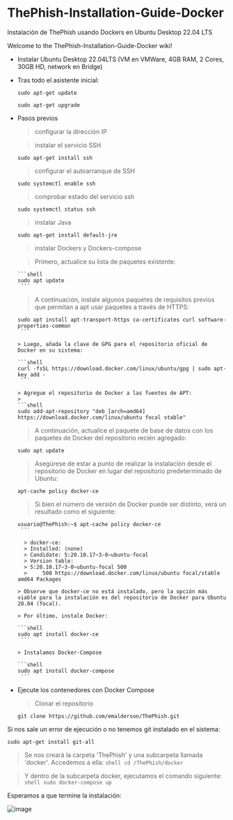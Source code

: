 # ThePhish-Installation-Guide-Docker
Instalación de ThePhish usando Dockers en Ubuntu Desktop 22.04 LTS

Welcome to the ThePhish-Installation-Guide-Docker wiki!

* Instalar Ubuntu Desktop 22.04LTS (VM en VMWare, 4GB RAM, 2 Cores, 30GB HD, network en Bridge)
* Tras todo el asistente inicial:
  ```shell
  sudo apt-get update 
  ```
  ```shell
  sudo apt-get upgrade
  ```
* Pasos previos

  > configurar la dirección IP 

  > instalar el servicio SSH 

  ```shell
  sudo apt-get install ssh
  ```

  > configurar el autoarranque de SSH

  ```shell
  sudo systemctl enable ssh
  ```

  > comprobar estado del servicio ssh

  ```shell
  sudo systemctl status ssh
  ```

  > instalar Java
  ```shell
  sudo apt-get install default-jre
  ```

  > instalar Dockers y Dockers-compose
    
    > Primero, actualice su lista de paquetes existente:
    
      ```shell
      sudo apt update
       ```
    
    > A continuación, instale algunos paquetes de requisitos previos que permitan a apt usar paquetes a través de HTTPS:
     
     ```shell
     sudo apt install apt-transport-https ca-certificates curl software-properties-common
      ```
      
    > Luego, añada la clave de GPG para el repositorio oficial de Docker en su sistema:
    
    ```shell
     curl -fsSL https://download.docker.com/linux/ubuntu/gpg | sudo apt-key add -
      ```
      
    > Agregue el repositorio de Docker a las fuentes de APT:
    > 
    ```shell
    sudo add-apt-repository "deb [arch=amd64] https://download.docker.com/linux/ubuntu focal stable"
     ```
     
    > A continuación, actualice el paquete de base de datos con los paquetes de Docker del repositorio recién agregado:
    > 
    ```shell
    sudo apt update
     ```
     
    > Asegúrese de estar a punto de realizar la instalación desde el repositorio de Docker en lugar del repositorio predeterminado de Ubuntu:
    > 
    ```shell
    apt-cache policy docker-ce
     ```
     
    > Si bien el número de versión de Docker puede ser distinto, verá un resultado como el siguiente:
    > 
     ```shell
     usuario@ThePhish:~$ apt-cache policy docker-ce
      ```
     
       > docker-ce:
       > Installed: (none)
       > Candidate: 5:20.10.17~3-0~ubuntu-focal
       > Version table:
       > 5:20.10.17~3-0~ubuntu-focal 500
       >     500 https://download.docker.com/linux/ubuntu focal/stable amd64 Packages

    > Observe que docker-ce no está instalado, pero la opción más viable para la instalación es del repositorio de Docker para Ubuntu 20.04 (focal).
    
    > Por último, instale Docker:
    
     ```shell
     sudo apt install docker-ce
      ```
      
    > Instalamos Docker-Compose
    
     ```shell
     sudo apt install docker-compose
      ```

* Ejecute los contenedores con Docker Compose
   
   > Clonar el repositorio
   
   ```shell
   git clone https://github.com/emalderson/ThePhish.git
    ```

Si nos sale un error de ejecución o no tenemos git instalado en el sistema:

```shell
sudo apt-get install git-all
```
    
   > Se nos creará la carpeta 'ThePhish' y una subcarpeta llamada 'docker'. Accedemos a ella:
    ```shell
    cd /ThePhish/docker
     ```
     
   > Y dentro de la subcarpeta docker, ejecutamos el comando siguiente:
    ```shell
    sudo docker-compose up
     ```

Esperamos a que termine la instalación:

![image](https://user-images.githubusercontent.com/20743678/181035255-03b6db11-52a4-47df-8666-8d8bb79a6331.png)

